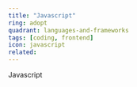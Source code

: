 ```yaml
---
title: "Javascript"
ring: adopt
quadrant: languages-and-frameworks
tags: [coding, frontend]
icon: javascript
related:
---
```


Javascript
